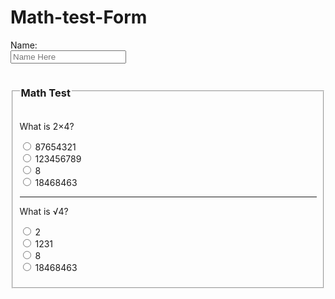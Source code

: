 # Math-test-Form
<!DOCTYPE html>
<html lang="en-US">
<form>
    Name:<br/>
    <input type="text"
    placeholder="Name Here">
</form>
<form>
      <fieldset>
          <legend><h3>Math Test</h3></legend>
        <p>What is 2&times;4?</p>
    <input type="radio" name="Math" value="wrong">
        87654321<br/>
    <input type="radio" name="Math" value="wrong">
        123456789<br/>
    <input type="radio" name="Math" value="correct">
        8<br/>
    <input type="radio" name="Math" value="wrong">
    18468463<br/>
      </form>
     <form>
          <hr/>
          <p>What is &radic;4?</p>
          <input type="radio" name="&radic;" value="correct">
        2<br/>
    <input type="radio" name="&radic;" value="wrong">
        1231<br/>
    <input type="radio" name="&radic;" value="wrong">
        8<br/>
    <input type="radio" name="&radic;" value="wrong">
    18468463<br/>
      </fieldset>
</form>

  
</html>

